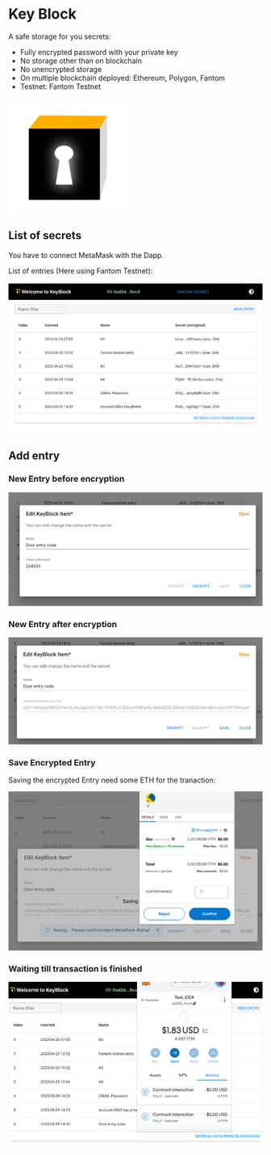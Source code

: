 # Key Block

A safe storage for you secrets:
- Fully encrypted password with your private key
- No storage other than on blockchain
- No unencrypted storage
- On multiple blockchain deployed: Ethereum, Polygon, Fantom
- Testnet: Fantom Testnet

![img.png](docs/img.png)


## List of secrets

You have to connect MetaMask with the Dapp.

List of entries (Here using Fantom Testnet):

![img_1.png](docs/img_1.png)

## Add entry

### New Entry before encryption

![img_2.png](docs/img_2.png)

### New Entry after encryption

![img_3.png](docs/img_3.png)

### Save Encrypted Entry

Saving the encrypted Entry need some ETH for the tranaction:

![img_4.png](docs/img_4.png)

### Waiting till transaction is finished

![img_5.png](docs/img_5.png)


